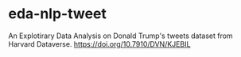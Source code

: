 # eda-nlp-tweet

An Explotirary Data Analysis on Donald Trump's tweets dataset from Harvard Dataverse. https://doi.org/10.7910/DVN/KJEBIL
